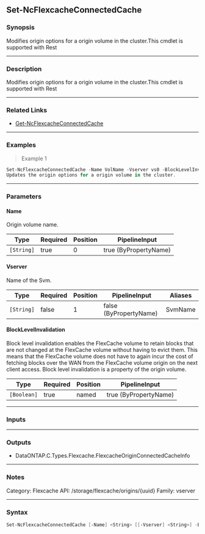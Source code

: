 Set-NcFlexcacheConnectedCache
-----------------------------

### Synopsis
Modifies origin options for a origin volume in the cluster.This cmdlet is supported with Rest

---

### Description

Modifies origin options for a origin volume in the cluster.This cmdlet is supported with Rest

---

### Related Links
* [Get-NcFlexcacheConnectedCache](Get-NcFlexcacheConnectedCache)

---

### Examples
> Example 1

```PowerShell
Set-NcFlexcacheConnectedCache -Name VolName -Vserver vs0 -BlockLevelInvalidation $true
Updates the origin options for a origin volume in the cluster.
```

---

### Parameters
#### **Name**
Origin volume name.

|Type      |Required|Position|PipelineInput        |
|----------|--------|--------|---------------------|
|`[String]`|true    |0       |true (ByPropertyName)|

#### **Vserver**
Name of the Svm.

|Type      |Required|Position|PipelineInput         |Aliases|
|----------|--------|--------|----------------------|-------|
|`[String]`|false   |1       |false (ByPropertyName)|SvmName|

#### **BlockLevelInvalidation**
Block level invalidation enables the FlexCache volume to retain blocks that are not changed at the FlexCache volume without having to evict them. This means that the FlexCache volume does not have to again incur the cost of fetching blocks over the WAN from the FlexCache volume origin on the next client access. Block level invalidation is a property of the origin volume.

|Type       |Required|Position|PipelineInput        |
|-----------|--------|--------|---------------------|
|`[Boolean]`|true    |named   |true (ByPropertyName)|

---

### Inputs

---

### Outputs
* DataONTAP.C.Types.Flexcache.FlexcacheOriginConnectedCacheInfo

---

### Notes
Category: Flexcache
API: /storage/flexcache/origins/{uuid}
Family: vserver

---

### Syntax
```PowerShell
Set-NcFlexcacheConnectedCache [-Name] <String> [[-Vserver] <String>] -BlockLevelInvalidation <Boolean> [<CommonParameters>]
```
